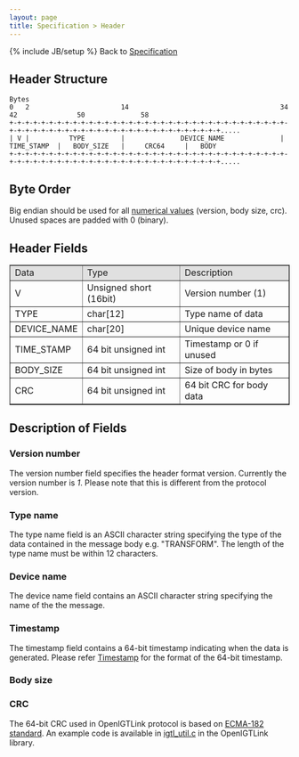```yaml
---
layout: page
title: Specification > Header
---
```

{% include JB/setup %}
Back to [Specification](../spec.html)

## Header Structure

    Bytes
    0   2                       14                                      34             42               50              58
    +-+-+-+-+-+-+-+-+-+-+-+-+-+-+-+-+-+-+-+-+-+-+-+-+-+-+-+-+-+-+-+-+-+-+-+-+-+-+-+-+-+-+-+-+-+-+-+-+-+-+-+-+-+-+-+-+-+-+-+-+-+.....
    | V |          TYPE         |              DEVICE_NAME              |   TIME_STAMP  |   BODY_SIZE   |     CRC64     |   BODY  		  
    +-+-+-+-+-+-+-+-+-+-+-+-+-+-+-+-+-+-+-+-+-+-+-+-+-+-+-+-+-+-+-+-+-+-+-+-+-+-+-+-+-+-+-+-+-+-+-+-+-+-+-+-+-+-+-+-+-+-+-+-+-+.....

## Byte Order
Big endian should be used for all [numerical values](http://www.opengroup.org/onlinepubs/007908799/xns/htonl.html) (version, body size, crc). Unused spaces are padded with 0 (binary).

## Header Fields

<table border="1" cellpadding="5" cellspacing="0" align="center">
<tr>
<td style="background:#e0e0e0;"> Data
</td><td style="background:#e0e0e0;"> Type
</td><td style="background:#e0e0e0;"> Description
</td></tr>
<tr>
<td align="left"> V
</td><td align="left"> Unsigned short (16bit)
</td><td align="left"> Version number (1)
</td></tr>
<tr>
<td align="left"> TYPE
</td><td align="left"> char[12]
</td><td align="left"> Type name of data
</td></tr>
<tr>
<td align="left"> DEVICE_NAME
</td><td align="left"> char[20]
</td><td align="left"> Unique device name
</td></tr>
<tr>
<td align="left"> TIME_STAMP
</td><td align="left"> 64 bit unsigned int
</td><td align="left"> Timestamp or 0 if unused
</td></tr>
<tr>
<td align="left"> BODY_SIZE
</td><td align="left"> 64 bit unsigned int
</td><td align="left"> Size of body in bytes
</td></tr>
<tr>
<td align="left"> CRC
</td><td align="left"> 64 bit unsigned int
</td><td align="left"> 64 bit CRC for body data
</td></tr>
</table>


## Description of Fields
### Version number
The version number field specifies the header format version. Currently the version number is *1*.
Please note that this is different from the protocol version.

### Type name
The type name field is an ASCII character string specifying the type of the data contained in the message body e.g. "TRANSFORM".
The length of the type name must be within 12 characters. 

### Device name
The device name field contains an ASCII character string specifying the name of the the message. 

### Timestamp
The timestamp field contains a 64-bit timestamp indicating when the data is generated.
Please refer [Timestamp](v2_timestamp.html) for the format of the 64-bit timestamp.

### Body size
### CRC
The 64-bit CRC used in OpenIGTLink protocol is based on
[ECMA-182 standard](http://www.ecma-international.org/publications/files/ECMA-ST/Ecma-182.pdf).
An example code is available in [igtl_util.c](https://github.com/openigtlink/OpenIGTLink/tree/release-2.0/Source/igtlutil/igtl_unit.h) in the OpenIGTLink library.

